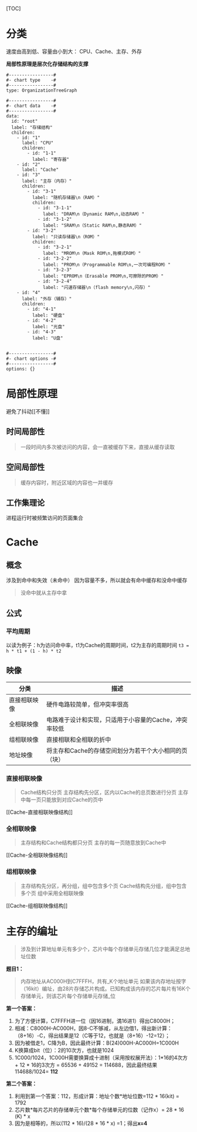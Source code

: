 [TOC]

# 分类
速度由高到低、容量由小到大：
CPU、Cache、主存、外存

**局部性原理是层次化存储结构的支撑**

```chartsview
#-----------------#
#- chart type    -#
#-----------------#
type: OrganizationTreeGraph

#-----------------#
#- chart data    -#
#-----------------#
data:
  id: "root"
  label: "存储结构"
  children:
    - id: "1"
      label: "CPU"
	  children:
        - id: "1-1"
          label: "寄存器"
	- id: "2"
      label: "Cache" 
	- id: "3"
      label: "主存（内存）"
	  children:
        - id: "3-1"
          label: "随机存储器\n（RAM）"
		  children:
			- id: "3-1-1"
			  label: "DRAM\n（Dynamic RAM\n,动态RAM）"
			- id: "3-1-2"
			  label: "SRAM\n（Static RAM\n,静态RAM）"
		- id: "3-2"
          label: "只读存储器\n（ROM）"   
		  children:
			- id: "3-2-1"
			  label: "MROM\n（Mask ROM\n,拖模式ROM）"
			- id: "3-2-2"
			  label: "PROM\n（Programmable ROM\n,一次可编程ROM）"
			- id: "3-2-3"
			  label: "EPROM\n（Erasable PROM\n,可擦除的PROM）"
			- id: "3-2-4"
			  label: "闪速存储器\n（flash memory\n,闪存）"
	- id: "4"
      label: "外存（辅存）" 
      children:
        - id: "4-1"
          label: "硬盘"
		- id: "4-2"
          label: "光盘" 
		- id: "4-3"
          label: "U盘" 
		  

#-----------------#
#- chart options -#
#-----------------#
options: {}
```
                  
# 局部性原理
避免了抖动[[不懂]]

## 时间局部性
> 一段时间内多次被访问的内容，会一直被缓存下来，直接从缓存读取

## 空间局部性
> 缓存内容时，附近区域的内容也一并缓存

## 工作集理论
进程运行时被频繁访问的页面集合

# Cache
## 概念
涉及到命中和失效（未命中）
因为容量不多，所以就会有命中缓存和没命中缓存
>没命中就从主存中拿

## 公式
### 平均周期
以读为例子：h为访问命中率，t1为Cache的周期时间，t2为主存的周期时间
`t3 = h * t1 + (1 - h) * t2`

## 映像
| 分类         | 描述                                                  |
| ------------ | ----------------------------------------------------- |
| 直接相联映像 | 硬件电路较简单，但冲突率很高                          |
| 全相联映像   | 电路难于设计和实现，只适用于小容量的Cache，冲突率较低 |
| 组相联映像   | 直接相联和全相联的折中                                |
| 地址映像     | 将主存和Cache的存储空间划分为若干个大小相同的页（块） |

### 直接相联映像
> Cache结构只分页
> 主存结构先分区，区内以Cache的总页数进行分页
> 主存中每一页只能放到对应Cache的页中

[[Cache-直接相联映像结构]]

### 全相联映像
> 主存结构和Cache结构都只分页
> 主存的每一页随意放到Cache中

[[Cache-全相联映像结构]]


### 组相联映像
> 主存结构先分区，再分组，组中包含多个页
> Cache结构先分组，组中包含多个页
> 组中采用全相联映像

[[Cache-组相联映像结构]]

# 主存的编址
> 涉及到计算地址单元有多少个，芯片中每个存储单元存储几位才能满足总地址位数

**题目1：**
>内存地址从AC000H到C7FFFH，共有_K个地址单元
如果该内存地址按字（16kit）编址，由28片存储芯片构成。已知构成该内存的芯片每片有16K个存储单元，则该芯片每个存储单元存储_位

**第一个答案：**
1. 为了方便计算，C7FFFH进一位（因16进制，満16进1）得出C8000H；
2. 相减：C8000H-AC000H，因8-C不够减，从左边借1，得出新计算：（8+16）-C，得出结果是12（C等于12，也就是（8+16）-12=12）；
3. 因为被借走1，C降为B，因此最终计算：B(24)000H-AC000H=1C000H
4. K换算成bit（位）：2的10次方，也就是1024
5. 1C000/1024，1C000H需要换算成十进制（采用按权展开法）：1\*16的4次方 + 12 \* 16的3次方 = 65536 + 49152 = 114688，因此最终结果114688/1024= **112**

**第二个答案：**
1. 利用到第一个答案：112，形成计算：地址个数\*地址位数=112 * 16(kit) = 1792
2. 芯片数\*每片芯片的存储单元个数\*每个存储单元的位数（记作x）= 28 * 16 (K) * x
3. 因为是相等的，所以(112 * 16)/(28 * 16 * x) =1；得出**x=4**